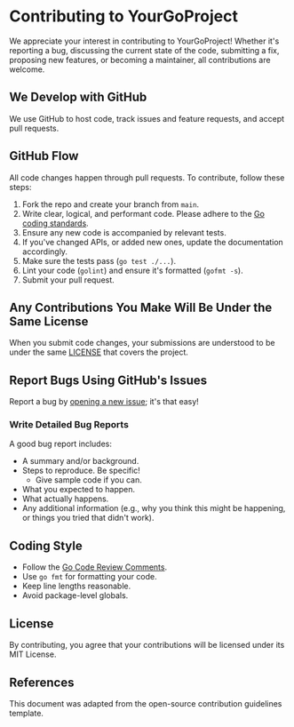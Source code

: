 # Contributing to YourGoProject

We appreciate your interest in contributing to YourGoProject! Whether it's reporting a bug, discussing the current state of the code, submitting a fix, proposing new features, or becoming a maintainer, all contributions are welcome.

## We Develop with GitHub

We use GitHub to host code, track issues and feature requests, and accept pull requests.

## GitHub Flow

All code changes happen through pull requests. To contribute, follow these steps:

1. Fork the repo and create your branch from `main`.
2. Write clear, logical, and performant code. Please adhere to the [Go coding standards](https://golang.org/doc/effective_go.html).
3. Ensure any new code is accompanied by relevant tests.
4. If you've changed APIs, or added new ones, update the documentation accordingly.
5. Make sure the tests pass (`go test ./...`).
6. Lint your code (`golint`) and ensure it's formatted (`gofmt -s`).
7. Submit your pull request.

## Any Contributions You Make Will Be Under the Same License

When you submit code changes, your submissions are understood to be under the same [LICENSE](LICENSE) that covers the project.

## Report Bugs Using GitHub's Issues

Report a bug by [opening a new issue](https://github.com/yourusername/YourGoProject/issues/new); it's that easy!

### Write Detailed Bug Reports

A good bug report includes:

- A summary and/or background.
- Steps to reproduce. Be specific!
  - Give sample code if you can.
- What you expected to happen.
- What actually happens.
- Any additional information (e.g., why you think this might be happening, or things you tried that didn't work).

## Coding Style

- Follow the [Go Code Review Comments](https://github.com/golang/go/wiki/CodeReviewComments).
- Use `go fmt` for formatting your code.
- Keep line lengths reasonable.
- Avoid package-level globals.

## License

By contributing, you agree that your contributions will be licensed under its MIT License.

## References

This document was adapted from the open-source contribution guidelines template.
